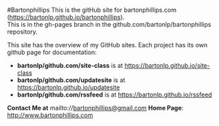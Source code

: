 #Bartonphillips
This is the gitHub site for bartonphillips.com (https://bartonlp.github.io/bartonphillips).  
This is in the gh-pages branch in the github.com/bartonlp/bartonphillips repository.

This site has the overview of my GitHub sites. Each project has its own github page for documentation:
* **bartonlp/github.com/site-class** is at https://bartonlp.github.io/site-class
* **bartonlp/github.com/updatesite** is at https://bartonlp.github.io/updatesite
* **bartonlp/github.com/rssfeed** is at https://bartonlp.github.io/rssfeed

**Contact Me at** mailto://bartonphillips@gmail.com
**Home Page**: http://www.bartonphillips.com
